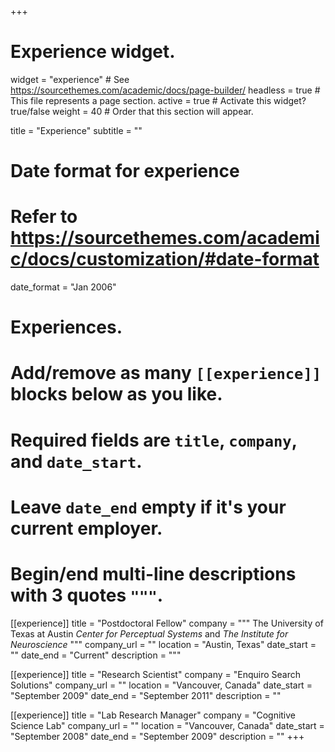 +++
# Experience widget.
widget = "experience"  # See https://sourcethemes.com/academic/docs/page-builder/
headless = true  # This file represents a page section.
active = true  # Activate this widget? true/false
weight = 40  # Order that this section will appear.

title = "Experience"
subtitle = ""

# Date format for experience
#   Refer to https://sourcethemes.com/academic/docs/customization/#date-format
date_format = "Jan 2006"

# Experiences.
#   Add/remove as many `[[experience]]` blocks below as you like.
#   Required fields are `title`, `company`, and `date_start`.
#   Leave `date_end` empty if it's your current employer.
#   Begin/end multi-line descriptions with 3 quotes `"""`.
[[experience]]
  title = "Postdoctoral Fellow"
  company = """
The University of Texas at Austin
*Center for Perceptual Systems* and *The Institute for Neuroscience*
"""
  company_url = ""
  location = "Austin, Texas"
  date_start = ""
  date_end = "Current"
  description = """

[[experience]]
  title = "Research Scientist"
  company = "Enquiro Search Solutions"
  company_url = ""
  location = "Vancouver, Canada"
  date_start = "September 2009"
  date_end = "September 2011"
  description = ""

[[experience]]
  title = "Lab Research Manager"
  company = "Cognitive Science Lab"
  company_url = ""
  location = "Vancouver, Canada"
  date_start = "September 2008"
  date_end = "September 2009"
  description = ""
+++

